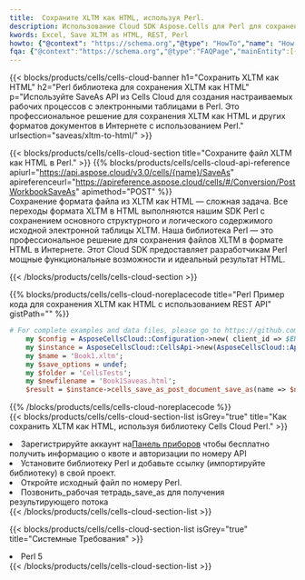 ```yaml
---
title:  Сохраните XLTM как HTML, используя Perl.
description: Использование Cloud SDK Aspose.Cells для Perl для сохранения файла формата XLTM как файла формата HTML.
kwords: Excel, Save XLTM as HTML, REST, Perl
howto: {"@context": "https://schema.org","@type": "HowTo","name": "How to save XLTM as HTML using the Cells Cloud Perl library.","description": "How to save XLTM as HTML using the Cells Cloud Perl library.","image": {"@type": "ImageObject"},"url": "/perl/saveas/xltm-to-html/","step": [{ "@type": "HowToStep","name": "How to save XLTM as HTML using the Cells Cloud Perl library. step 1", "image": {"@type": "ImageObject",},"url": "/perl/saveas/xltm-to-html/","text": "Register an account at <a href='https://dashboard.aspose.cloud/'>Dashboard</a> to get free API quota & authorization details",},{ "@type": "HowToStep","name": "How to save XLTM as HTML using the Cells Cloud Perl library. step 1", "image": {"@type": "ImageObject",},"url": "/perl/saveas/xltm-to-html/","text": "Install Perl library and add the reference (import the library) to your project.",},{ "@type": "HowToStep","name": "How to save XLTM as HTML using the Cells Cloud Perl library. step 1", "image": {"@type": "ImageObject",},"url": "/perl/saveas/xltm-to-html/","text": "Open the source file in Perl.",},{ "@type": "HowToStep","name": "How to save XLTM as HTML using the Cells Cloud Perl library. step 1", "image": {"@type": "ImageObject",},"url": "/perl/saveas/xltm-to-html/","text": "Call post_workbook_save_as method to get the resultant stream",}, ],"supply": {"@type": "HowToSupply","name": "document"},"tool": [{"@type": "HowToTool","name": "VIM, Visual Studio Code, Eclipse"},{"@type": "HowToTool","name": "Aspose Cells"}],"totalTime": "PT6M"}
fqa: {"@context":"https://schema.org","@type":"FAQPage","mainEntity":[{"@type":"Question","name":"Why save file as other formats file in C# using REST API?","acceptedAnswer":{"@type":"Answer","text":"Documents are encoded in many ways, and some files may be incompatible with the software you use. To open and read such files, just save them as appropriate file formats.<br/><ol><li>Install .NET SDK and add the reference (import the library) to your project.</li><li>Open the source file in C# using REST API.</li><li>Call the PostWorkbookSaveAsRequest() method, passing an output filename with required extension.</li><li>Get the result of save as a separate file.</li></ol>"}},{"@type":"Question","name":"What file formats can I save as with your C# library?","acceptedAnswer":{"@type":"Answer","text":"We support a variety of file formats for conversion using .NET library, including XLSX, Excel, xls , PDF, CSV, HTML, Markdown, XML, PNG, JPG, TIFF, Json, TXT and many more."}},{"@type":"Question","name":"What is the maximum allowed file size for conversion using this .NET library?","acceptedAnswer":{"@type":"Answer","text":"There are no file size limits for format conversions using .NET library."}}]}
---
```

{{< blocks/products/cells/cells-cloud-banner h1="Сохранить XLTM как HTML" h2="Perl библиотека для сохранения XLTM как HTML" p="Используйте SaveAs API из Cells Cloud для создания настраиваемых рабочих процессов с электронными таблицами в Perl. Это профессиональное решение для сохранения XLTM как HTML и других форматов документов в Интернете с использованием Perl." urlsection="saveas/xltm-to-html/" >}}

{{< blocks/products/cells/cells-cloud-section title="Сохраните файл XLTM как HTML в Perl." >}}
{{% blocks/products/cells/cells-cloud-api-reference apiurl="https://api.aspose.cloud/v3.0/cells/{name}/SaveAs" apireferenceurl="https://apireference.aspose.cloud/cells/#/Conversion/PostWorkbookSaveAs" apimethod="POST" %}}
<br/>
Сохранение формата файла из XLTM как HTML — сложная задача. Все переходы формата XLTM в HTML выполняются нашим SDK Perl с сохранением основного структурного и логического содержимого исходной электронной таблицы XLTM. Наша библиотека Perl — это профессиональное решение для сохранения файлов XLTM в формате HTML в Интернете. Этот Cloud SDK предоставляет разработчикам Perl мощные функциональные возможности и идеальный результат HTML.

{{< /blocks/products/cells/cells-cloud-section >}}

{{% blocks/products/cells/cells-cloud-noreplacecode title="Perl Пример кода для сохранения XLTM как HTML с использованием REST API" gistPath="" %}}
  
```perl
# For complete examples and data files, please go to https://github.com/aspose-cells-cloud/aspose-cells-cloud-perl/
    my $config = AsposeCellsCloud::Configuration->new( client_id => $ENV{'ProductClientId'}, client_secret => $ENV{'ProductClientSecret'});
    my $instance = AsposeCellsCloud::CellsApi->new(AsposeCellsCloud::ApiClient->new( $config));
    my $name = 'Book1.xltm';
    my $save_options = undef;
    my $folder = 'CellsTests';
    my $newfilename = 'Book1Saveas.html';
    $result = $instance->cells_save_as_post_document_save_as(name => $name,save_options => $save_options, newfilename => $newfilename, folder => $folder);
```
  
{{% /blocks/products/cells/cells-cloud-noreplacecode %}}
<br/>
{{< blocks/products/cells/cells-cloud-section-list isGrey="true" title="Как сохранить XLTM как HTML, используя библиотеку Cells Cloud Perl." >}}
<li> Зарегистрируйте аккаунт на<a href="https://dashboard.aspose.cloud/">Панель приборов</a> чтобы бесплатно получить информацию о квоте и авторизации по номеру API</li>
<li>Установите библиотеку Perl и добавьте ссылку (импортируйте библиотеку) в свой проект.</li>
<li>Откройте исходный файл по номеру Perl.</li>
<li>Позвонить_рабочая тетрадь_save_as для получения результирующего потока</li>
{{< /blocks/products/cells/cells-cloud-section-list >}}

{{< blocks/products/cells/cells-cloud-section-list isGrey="true" title="Системные Требования" >}}
<li>Perl 5</li>
{{< /blocks/products/cells/cells-cloud-section-list >}}
